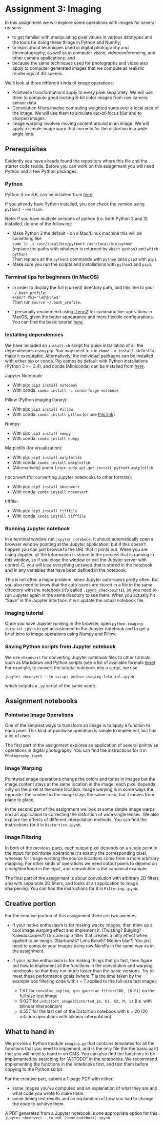 # Assignment 3: Imaging

In this assignment we will explore some operations with images for several reasons:

* to get familiar with manipulating pixel values in various datatypes and the tools for doing these things in Python and NumPy;
* to learn about techniques used in digital photography and cinematography, as well as in computer vision, videoconferencing, and other camera applications; and
* because the same techniques used for photographs and video also apply to computer generated images that we compute as realistic renderings of 3D scenes.

We’ll look at three different kinds of image operations:

* Pointwise transformations apply to every pixel separately.  We will use them to compute good looking 8-bit color images from raw camera sensor data.
* Convolution filters involve computing weighted sums over a local area of the image.  We will use them to simulate out-of-focus blur and to sharpen images.
* Image warping involves moving content around in an image.  We will apply a simple image warp that corrects for the distortion in a wide angle lens.


## Prerequisites

Evidently you have already found the repository where this file and the starter code reside.  Before you can work on this assignment you will need Python and a few Python packages.

### Python
Python 3 >= 3.6, can be installed from [here](https://www.python.org/downloads/).

If you already have Python installed, you can check the version using
```python3 --version```.

Note: If you have multiple versions of python (i.e. both Python 2 and 3) installed, do one of the following:

* Make Python 3 the default - on a Mac/Linux machine this will be something like  
```sudo ln -s /usr/local/bin/python3 /usr/local/bin/python```  
(replace the paths with whatever is returned by `which python3` and `which python`)  
Then replace all the `python3` commands with `python` (also `pip3` with `pip`).
* Make sure you run the scripts and installations with `python3` and `pip3`.

### Terminal tips for beginners (in MacOS)
* In order to display the full (current) directory path, add this line to your `~/.bash_profile`:  
```export PS1='\u@\H:\w$'```  
Then run ```source ~/.bash_profile```.

* I personally recommend using [iTerm2](https://www.iterm2.com/downloads.html) for command line operations in MacOS, given the better appearance and more flexible configurations. You can find the basic tutorial [here](https://www.iterm2.com/documentation.html).

### Installing dependencies
We have included an ```install.sh``` script for quick installation of all the dependencies using pip. You may need to run ```chmod -x install.sh``` first to make it executable. Alternatively, the individual packages can be installed with either pip or conda. Pip comes by default with Python installations (Python 3 >= 3.4), and conda (Miniconda) can be installed from [here](https://docs.conda.io/en/latest/miniconda.html).

Jupyter Notebook:
* With pip: ```pip3 install notebook```
* With conda: ```conda install -c conda-forge notebook```

Pillow (Python imaging library):
* With pip: ```pip3 install Pillow```
* With conda: ```conda install pillow``` (or use [this link](https://anaconda.org/anaconda/pillow))

Numpy:
* With pip: ```pip3 install numpy```
* With conda: ```conda install numpy```

Matplotlib (for visualization):
* With pip: ```pip3 install matplotlib```
* With conda: ```conda install matplotlib```
* (Alternatively) under Linux: ```sudo apt-get install python3-matplotlib```

nbconvert (for converting Jupyter notebooks to other formats):
* With pip: ```pip3 install nbconvert```
* With conda: ```conda install nbconvert```

tifffile:
* With pip: ```pip3 install tifffile```
* With conda: ```conda install tifffile```

### Running Jupyter notebook
In a terminal window run ```jupyter notebook```.  It should automatically open a browser window pointing at the Jupyter application, but if this doesn’t happen you can just browse to the URL that it prints out.  When you are using Jupyter, all the information is stored in the process that is running in this window, so if you close the window or exit the Jupyter server with control-C, you will lose everything unsaved that is stored in the notebook and in any variables that have been defined in the notebook.

This is not often a major problem, since Jupyter auto-saves pretty often.  But you also need to know that the auto-saves are stored in a file in the same directory with the notebook (it’s called `.ipynb_checkpoints`), so you need to run Jupyter again in the same directory to see them.  When you actually hit “Save” in the Jupyter interface, it will update the actual notebook file.

### Imaging tutorial
Once you have Jupyter running in the browser, open `python-imaging-tutorial.ipynb` to get accustomed to the Jupyter notebook and to get a brief intro to image operations using Numpy and Pillow.

### Saving Python scripts from Jupyter notebook
We use `nbconvert` for converting Jupyter notebook files to other formats such as Markdown and Python scripts (see a list of available formats [here](https://nbconvert.readthedocs.io/en/latest/usage.html)). For example, to convert the tutorial notebook into a script, we use

```jupyter nbconvert --to script python-imaging-tutorial.ipynb```

which outputs a `.py` script of the same name.


## Assignment notebooks

### Pointwise Image Operations

One of the simplest ways to transform an image is to apply a function to each pixel.  This kind of pointwise operation is simple to implement, but has a lot of uses.  

The first part of the assignment explores an application of several pointwise operations in digital photography.  You can find the instructions for it in `Photography.ipynb`.

### Image Warping

Pointwise image operations change the colors and tones in images but the image content stays at the same location in the image: each pixel depends only on the pixel at the same location.  Image warping is in some ways the opposite: the content in the image stays the same color, but it moves from place to place.

In the second part of the assignment we look at some simple image warps and an application to correcting the distortion of wide-angle lenses.  We also explore the effects of different interpolation methods.  You can find the instructions for it in `Distortion.ipynb`.

### Image Filtering

In both of the previous parts, each output pixel depends on a single point in the input: for pointwise operations it's exactly the corresponding pixel, whereas for image warping the source locations come from a more arbitrary mapping.  For other kinds of operations we need output pixels to depend on a *neighborhood* in the input, and convolution is the canonical example.

The final part of the assignment is about convolution with arbitrary 2D filters and with separable 2D filters, and looks at an application to image sharpening.  You can find the instructions for it in `Filtering.ipynb`.


## Creative portion

For the creative portion of this assignment there are two avenues

* If your native enthusiasm is for making wacky images, then think up a cool image warping effect and implement it.  (Twisting?  Bulging?  Kaleidoscopes?)  Or code up a filter that creates a nifty effect when applied to an image.  (Starbursts? Lens Bokeh?  Motion blur?)  You just need to compute your images using raw NumPy in the same way as in the assignment.

* If your native enthusiasm is for making things that go fast, then figure out how to implement all the functions in the convolution and warping notebooks so that they run much faster than the basic versions.  Try to meet these performance goals (where *T* is the time taken by the example box filtering code with r = 7 applied to the full-size test image):
  - 1.6*T* for `convolve_sep(im, gen_gaussian_filter(100, 16.0))` on the full size test image
  - 0.02*T* for `undistort_image(distorted_im, k1, k2, M, 1)` (i.e. with bilinear interpolation)
  - 0.55*T* for the last cell of the Distortion notebook with k = 20 (20 rotation operations with bilinear interpolation)



## What to hand in

We provide a Python module `imaging.py` that contains templates for all the functions that you need to implement, and is the only file (for the basic part) that you will need to hand in on CMS. You can also find the functions to be implemented by searching for "A3TODO" in the notebooks. We recommend implementing the functions in the notebooks first, and test them before copying to the Python script.

For the creative part, submit a 1-page PDF with either:
 * some images you've computed and an explanation of what they are and what code you wrote to make them.
 * some timing test results and an explanation of how you had to change the code to achieve them.
 
A PDF generated from a Jupyter notebook is one appropriate option for this.
```jupyter nbconvert --to pdf [some-notebook].ipynb```
